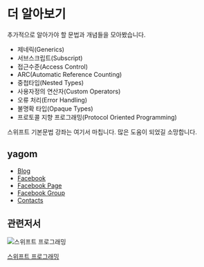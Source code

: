 # 더 알아보기

추가적으로 알아가야 할 문법과 개념들을 모아봤습니다.

* 제네릭(Generics)
* 서브스크립트(Subscript)
* 접근수준(Access Control)
* ARC(Automatic Reference Counting)
* 중첩타입(Nested Types)
* 사용자정의 연산자(Custom Operators)
* 오류 처리(Error Handling)
* 불명확 타입(Opaque Types)
* 프로토콜 지향 프로그래밍(Protocol Oriented Programming)

스위프트 기본문법 강좌는 여기서 마칩니다. 많은 도움이 되었길 소망합니다.


## yagom  

* [Blog](http://blog.yagom.net)
* [Facebook](https://fb.com/yagomsoft)
* [Facebook Page](https://fb.com/yagompage)
* [Facebook Group](https://fb.com/groups/yagom)
* [Contacts](https://yagom.github.io/contacts)

## 관련저서

![스위프트 프로그래밍](http://www.hanbit.co.kr/data/books/B9421379018_l.jpg)

[스위프트 프로그래밍](http://www.hanbit.co.kr/media/books/book_view.html?p_code=B9421379018)